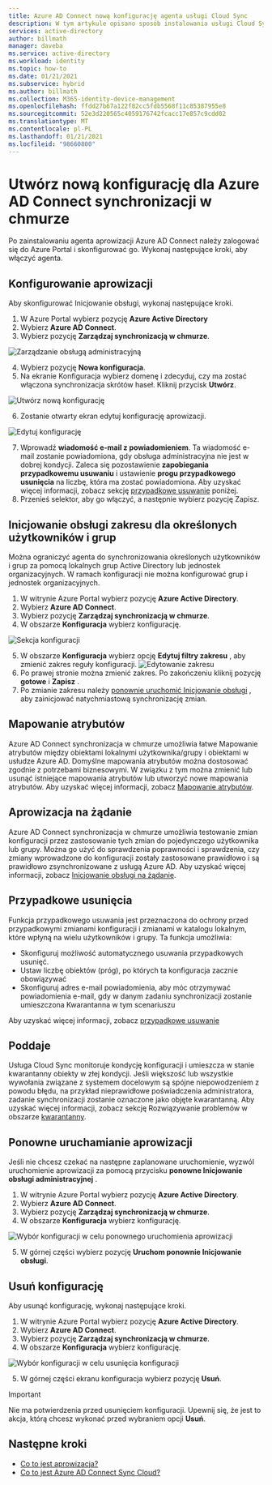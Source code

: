 ```yaml
---
title: Azure AD Connect nową konfigurację agenta usługi Cloud Sync
description: W tym artykule opisano sposób instalowania usługi Cloud Sync.
services: active-directory
author: billmath
manager: daveba
ms.service: active-directory
ms.workload: identity
ms.topic: how-to
ms.date: 01/21/2021
ms.subservice: hybrid
ms.author: billmath
ms.collection: M365-identity-device-management
ms.openlocfilehash: ffdd27b67a122f82cc5fdb5568f11c85387955e8
ms.sourcegitcommit: 52e3d220565c4059176742fcacc17e857c9cdd02
ms.translationtype: MT
ms.contentlocale: pl-PL
ms.lasthandoff: 01/21/2021
ms.locfileid: "98660800"
---
```

# <a name="create-a-new-configuration-for-azure-ad-connect-cloud-sync"></a>Utwórz nową konfigurację dla Azure AD Connect synchronizacji w chmurze

Po zainstalowaniu agenta aprowizacji Azure AD Connect należy zalogować się do Azure Portal i skonfigurować go. Wykonaj następujące kroki, aby włączyć agenta.

## <a name="configure-provisioning"></a>Konfigurowanie aprowizacji
Aby skonfigurować Inicjowanie obsługi, wykonaj następujące kroki.

 1. W Azure Portal wybierz pozycję **Azure Active Directory**
 2. Wybierz **Azure AD Connect**.
 3. Wybierz pozycję **Zarządzaj synchronizacją w chmurze**.

 ![Zarządzanie obsługą administracyjną](media/how-to-install/install-6.png)
 
 4. Wybierz pozycję **Nowa konfiguracja**.
 5. Na ekranie Konfiguracja wybierz domenę i zdecyduj, czy ma zostać włączona synchronizacja skrótów haseł.  Kliknij przycisk **Utwórz**.  
 
 ![Utwórz nową konfigurację](media/how-to-configure/configure-1.png)


 6.  Zostanie otwarty ekran edytuj konfigurację aprowizacji.

   ![Edytuj konfigurację](media/how-to-configure/con-1.png)

 7. Wprowadź **wiadomość e-mail z powiadomieniem**. Ta wiadomość e-mail zostanie powiadomiona, gdy obsługa administracyjna nie jest w dobrej kondycji.  Zaleca się pozostawienie **zapobiegania przypadkowemu usuwaniu** i ustawienie **progu przypadkowego usunięcia** na liczbę, która ma zostać powiadomiona.  Aby uzyskać więcej informacji, zobacz sekcję [przypadkowe usuwanie](#accidental-deletions) poniżej.
 8. Przenieś selektor, aby go włączyć, a następnie wybierz pozycję Zapisz.

## <a name="scope-provisioning-to-specific-users-and-groups"></a>Inicjowanie obsługi zakresu dla określonych użytkowników i grup
Można ograniczyć agenta do synchronizowania określonych użytkowników i grup za pomocą lokalnych grup Active Directory lub jednostek organizacyjnych. W ramach konfiguracji nie można konfigurować grup i jednostek organizacyjnych. 

 1.  W witrynie Azure Portal wybierz pozycję **Azure Active Directory**.
 2. Wybierz **Azure AD Connect**.
 3. Wybierz pozycję **Zarządzaj synchronizacją w chmurze**.
 4. W obszarze **Konfiguracja** wybierz konfigurację.

 ![Sekcja konfiguracji](media/how-to-configure/scope-1.png)
 
 5. W obszarze **Konfiguracja** wybierz opcję **Edytuj filtry zakresu** , aby zmienić zakres reguły konfiguracji.
 ![Edytowanie zakresu](media/how-to-configure/scope-3.png)
 7. Po prawej stronie można zmienić zakres.  Po zakończeniu kliknij pozycję **gotowe**  i **Zapisz** .
 8. Po zmianie zakresu należy [ponownie uruchomić Inicjowanie obsługi](#restart-provisioning) , aby zainicjować natychmiastową synchronizację zmian.

## <a name="attribute-mapping"></a>Mapowanie atrybutów
Azure AD Connect synchronizacja w chmurze umożliwia łatwe Mapowanie atrybutów między obiektami lokalnymi użytkownika/grupy i obiektami w usłudze Azure AD.  Domyślne mapowania atrybutów można dostosować zgodnie z potrzebami biznesowymi. W związku z tym można zmienić lub usunąć istniejące mapowania atrybutów lub utworzyć nowe mapowania atrybutów.  Aby uzyskać więcej informacji, zobacz [Mapowanie atrybutów](how-to-attribute-mapping.md).

## <a name="on-demand-provisioning"></a>Aprowizacja na żądanie
Azure AD Connect synchronizacja w chmurze umożliwia testowanie zmian konfiguracji przez zastosowanie tych zmian do pojedynczego użytkownika lub grupy.  Można go użyć do sprawdzenia poprawności i sprawdzenia, czy zmiany wprowadzone do konfiguracji zostały zastosowane prawidłowo i są prawidłowo zsynchronizowane z usługą Azure AD.  Aby uzyskać więcej informacji, zobacz [Inicjowanie obsługi na żądanie](how-to-on-demand-provision.md).

## <a name="accidental-deletions"></a>Przypadkowe usunięcia
Funkcja przypadkowego usuwania jest przeznaczona do ochrony przed przypadkowymi zmianami konfiguracji i zmianami w katalogu lokalnym, które wpłyną na wielu użytkowników i grupy.  Ta funkcja umożliwia:

- Skonfiguruj możliwość automatycznego usuwania przypadkowych usunięć. 
- Ustaw liczbę obiektów (próg), po których ta konfiguracja zacznie obowiązywać 
- Skonfiguruj adres e-mail powiadomienia, aby móc otrzymywać powiadomienia e-mail, gdy w danym zadaniu synchronizacji zostanie umieszczona Kwarantanna w tym scenariuszu 

Aby uzyskać więcej informacji, zobacz [przypadkowe usuwanie](how-to-accidental-deletes.md)

## <a name="quarantines"></a>Poddaje
Usługa Cloud Sync monitoruje kondycję konfiguracji i umieszcza w stanie kwarantanny obiekty w złej kondycji. Jeśli większość lub wszystkie wywołania związane z systemem docelowym są spójne niepowodzeniem z powodu błędu, na przykład nieprawidłowe poświadczenia administratora, zadanie synchronizacji zostanie oznaczone jako objęte kwarantanną.  Aby uzyskać więcej informacji, zobacz sekcję Rozwiązywanie problemów w obszarze [kwarantanny](how-to-troubleshoot.md#provisioning-quarantined-problems).

## <a name="restart-provisioning"></a>Ponowne uruchamianie aprowizacji 
Jeśli nie chcesz czekać na następne zaplanowane uruchomienie, wyzwól uruchomienie aprowizacji za pomocą przycisku **ponowne Inicjowanie obsługi administracyjnej** . 
 1.  W witrynie Azure Portal wybierz pozycję **Azure Active Directory**.
 2. Wybierz **Azure AD Connect**.
 3.  Wybierz pozycję **Zarządzaj synchronizacją w chmurze**.
 4. W obszarze **Konfiguracja** wybierz konfigurację.

   ![Wybór konfiguracji w celu ponownego uruchomienia aprowizacji](media/how-to-configure/scope-1.png)

 5. W górnej części wybierz pozycję **Uruchom ponownie Inicjowanie obsługi**.

## <a name="remove-a-configuration"></a>Usuń konfigurację
Aby usunąć konfigurację, wykonaj następujące kroki.

 1.  W witrynie Azure Portal wybierz pozycję **Azure Active Directory**.
 2. Wybierz **Azure AD Connect**.
 3. Wybierz pozycję **Zarządzaj synchronizacją w chmurze**.
 4. W obszarze **Konfiguracja** wybierz konfigurację.
   
   ![Wybór konfiguracji w celu usunięcia konfiguracji](media/how-to-configure/scope-1.png)

 5. W górnej części ekranu konfiguracja wybierz pozycję **Usuń**.

>[!IMPORTANT]
>Nie ma potwierdzenia przed usunięciem konfiguracji. Upewnij się, że jest to akcja, którą chcesz wykonać przed wybraniem opcji **Usuń**.


## <a name="next-steps"></a>Następne kroki 

- [Co to jest aprowizacja?](what-is-provisioning.md)
- [Co to jest Azure AD Connect Sync Cloud?](what-is-cloud-sync.md)
